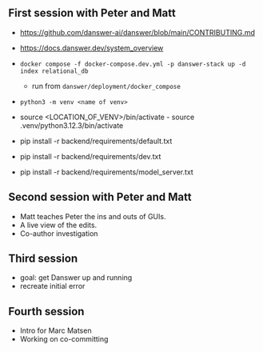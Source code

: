 ## First session with Peter and Matt
 - https://github.com/danswer-ai/danswer/blob/main/CONTRIBUTING.md
 - https://docs.danswer.dev/system_overview
 - `docker compose -f docker-compose.dev.yml -p danswer-stack up -d index relational_db`
    - run from `danswer/deployment/docker_compose`

 - `python3 -m venv <name of venv>`

 - source <LOCATION_OF_VENV>/bin/activate
        - source .venv/python3.12.3/bin/activate

 - pip install -r backend/requirements/default.txt
 - pip install -r backend/requirements/dev.txt
 - pip install -r backend/requirements/model_server.txt

## Second session with Peter and Matt
- Matt teaches Peter the ins and outs of GUIs.
- A live view of the edits.
- Co-author investigation

## Third session
 - goal: get Danswer up and running
 - recreate initial error

## Fourth session 
 - Intro for Marc Matsen
 - Working on co-committing
 